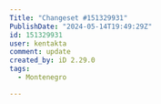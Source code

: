 ```yaml
---
Title: "Changeset #151329931"
PublishDate: "2024-05-14T19:49:29Z"
id: 151329931
user: kentakta
comment: update
created_by: iD 2.29.0
tags:
  - Montenegro

---
```

